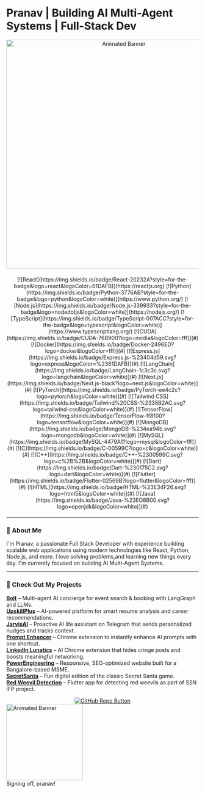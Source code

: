 # Pranav | Building AI Multi-Agent Systems | Full-Stack Dev

<div align="center">

<!-- Animated Banner -->
<img src="https://media4.giphy.com/media/v1.Y2lkPTc5MGI3NjExZTNtb2cxdW5vcGNzZXljeDRyMjdvaW55c2xicXBudWYwNDFtenBhbiZlcD12MV9pbnRlcm5hbF9naWZfYnlfaWQmY3Q9Zw/SfXCSWdTzkZxFaEnUR/giphy.gif" width="600" alt="Animated Banner">

<!-- Tech Stack Icons -->
<div style="display: flex; flex-wrap: wrap; gap: 10px; justify-content: center; margin: 20px 0;">
[![React](https://img.shields.io/badge/React-20232A?style=for-the-badge&logo=react&logoColor=61DAFB)](https://reactjs.org)
[![Python](https://img.shields.io/badge/Python-3776AB?style=for-the-badge&logo=python&logoColor=white)](https://www.python.org/)
[![Node.js](https://img.shields.io/badge/Node.js-339933?style=for-the-badge&logo=nodedotjs&logoColor=white)](https://nodejs.org/)
[![TypeScript](https://img.shields.io/badge/TypeScript-007ACC?style=for-the-badge&logo=typescript&logoColor=white)](https://www.typescriptlang.org/)
[![CUDA](https://img.shields.io/badge/CUDA-76B900?logo=nvidia&logoColor=fff)](#)
[![Docker](https://img.shields.io/badge/Docker-2496ED?logo=docker&logoColor=fff)](#)
[![Express.js](https://img.shields.io/badge/Express.js-%23404d59.svg?logo=express&logoColor=%2361DAFB)](#)
[![LangChain](https://img.shields.io/badge/LangChain-1c3c3c.svg?logo=langchain&logoColor=white)](#)
[![Next.js](https://img.shields.io/badge/Next.js-black?logo=next.js&logoColor=white)](#)
[![PyTorch](https://img.shields.io/badge/PyTorch-ee4c2c?logo=pytorch&logoColor=white)](#)
[![Tailwind CSS](https://img.shields.io/badge/Tailwind%20CSS-%2338B2AC.svg?logo=tailwind-css&logoColor=white)](#)
[![TensorFlow](https://img.shields.io/badge/TensorFlow-ff8f00?logo=tensorflow&logoColor=white)](#)
[![MongoDB](https://img.shields.io/badge/MongoDB-%234ea94b.svg?logo=mongodb&logoColor=white)](#)
[![MySQL](https://img.shields.io/badge/MySQL-4479A1?logo=mysql&logoColor=fff)](#)
[![C](https://img.shields.io/badge/C-00599C?logo=c&logoColor=white)](#)
[![C++](https://img.shields.io/badge/C++-%2300599C.svg?logo=c%2B%2B&logoColor=white)](#)
[![Dart](https://img.shields.io/badge/Dart-%230175C2.svg?logo=dart&logoColor=white)](#)
[![Flutter](https://img.shields.io/badge/Flutter-02569B?logo=flutter&logoColor=fff)](#)
[![HTML](https://img.shields.io/badge/HTML-%23E34F26.svg?logo=html5&logoColor=white)](#)
[![Java](https://img.shields.io/badge/Java-%23ED8B00.svg?logo=openjdk&logoColor=white)](#)
</div>

















</div>

---

### 👋 About Me

I'm Pranav, a passionate Full Stack Developer with experience building scalable web applications using modern technologies like React, Python, Node.js, and more. I love solving problems,and learning new things every day. I'm currently focused on building AI Multi-Agent Systems.

---

### 🚀 Check Out My Projects

 **[Bolt](https://github.com/pranav-dp/fanpitfinal)** – Multi-agent AI concierge for event search & booking with LangGraph and LLMs.  
 **[UpskillPlus](https://github.com/pranav-dp/upskill)** – AI-powered platform for smart resume analysis and career recommendations.  
 **[JarvisAI](https://github.com/pranav-dp/JarvisAI)** – Proactive AI life assistant on Telegram that sends personalized nudges and tracks context.  
 **[Prompt Enhancer](https://github.com/pranav-dp/prompt-enhancer)** – Chrome extension to instantly enhance AI prompts with one shortcut.  
 **[LinkedIn Lunatics](https://github.com/pranav-dp/linkedin-lunatics)** – AI Chrome extension that hides cringe posts and boosts meaningful networking.  
 **[PowerEngineering](https://github.com/pranav-dp/PowerEngineering)** – Responsive, SEO-optimized website built for a Bangalore-based MSME.  
 **[SecretSanta](https://github.com/pranav-dp/secretSanta)** – Fun digital edition of the classic Secret Santa game.  
 **[Red Weevil Detection](https://github.com/pranav-dp/reddd)** – Flutter app for detecting red weevils as part of SSN IFP project.



<div align="center">
    <a href="https://github.com/pranav-dp" target="_blank">
        <img src="https://img.shields.io/badge/GitHub-Check%20out%20my%20repos-181717?style=for-the-badge&logo=github&logoColor=white" alt="GitHub Repo Button">
    </a>
</div>

<img src="https://media4.giphy.com/media/v1.Y2lkPTc5MGI3NjExZzRzNmdjNTI0eDlkMzlrN214eDF3anhzMTJkZWJsY24xNG5vbWtjdyZlcD12MV9pbnRlcm5hbF9naWZfYnlfaWQmY3Q9Zw/0mSbmyxpgBhNfliH1p/giphy.gif" width="200" alt="Animated Banner">
<div>Signing off, pranav! </div>
</div>
